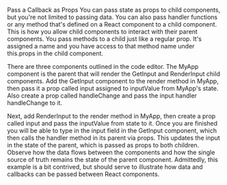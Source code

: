 Pass a Callback as Props
You can pass state as props to child components, but you're not limited to passing data. You can also pass handler functions or any method that's defined on a React component to a child component. This is how you allow child components to interact with their parent components. You pass methods to a child just like a regular prop. It's assigned a name and you have access to that method name under this.props in the child component.

There are three components outlined in the code editor. The MyApp component is the parent that will render the GetInput and RenderInput child components. Add the GetInput component to the render method in MyApp, then pass it a prop called input assigned to inputValue from MyApp's state. Also create a prop called handleChange and pass the input handler handleChange to it.

Next, add RenderInput to the render method in MyApp, then create a prop called input and pass the inputValue from state to it. Once you are finished you will be able to type in the input field in the GetInput component, which then calls the handler method in its parent via props. This updates the input in the state of the parent, which is passed as props to both children. Observe how the data flows between the components and how the single source of truth remains the state of the parent component. Admittedly, this example is a bit contrived, but should serve to illustrate how data and callbacks can be passed between React components.